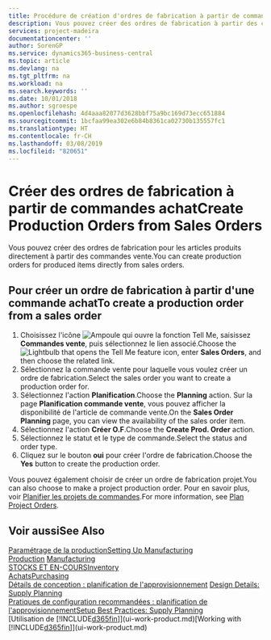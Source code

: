 ```yaml
---
title: Procédure de création d'ordres de fabrication à partir de commandes vente | Microsoft Docs
description: Vous pouvez créer des ordres de fabrication à partir des commandes vente dans le département Ventes & marketing.
services: project-madeira
documentationcenter: ''
author: SorenGP
ms.service: dynamics365-business-central
ms.topic: article
ms.devlang: na
ms.tgt_pltfrm: na
ms.workload: na
ms.search.keywords: ''
ms.date: 10/01/2018
ms.author: sgroespe
ms.openlocfilehash: 4d4aaa82077d3628bbf75a9bc169d73ecc651884
ms.sourcegitcommit: 1bcfaa99ea302e6b84b8361ca02730b135557fc1
ms.translationtype: HT
ms.contentlocale: fr-CH
ms.lasthandoff: 03/08/2019
ms.locfileid: "820651"
---
```

# <a name="create-production-orders-from-sales-orders"></a><span data-ttu-id="c399a-103">Créer des ordres de fabrication à partir de commandes achat</span><span class="sxs-lookup"><span data-stu-id="c399a-103">Create Production Orders from Sales Orders</span></span>
<span data-ttu-id="c399a-104">Vous pouvez créer des ordres de fabrication pour les articles produits directement à partir des commandes vente.</span><span class="sxs-lookup"><span data-stu-id="c399a-104">You can create production orders for produced items directly from sales orders.</span></span>  

## <a name="to-create-a-production-order-from-a-sales-order"></a><span data-ttu-id="c399a-105">Pour créer un ordre de fabrication à partir d'une commande achat</span><span class="sxs-lookup"><span data-stu-id="c399a-105">To create a production order from a sales order</span></span>  

1.  <span data-ttu-id="c399a-106">Choisissez l'icône ![Ampoule qui ouvre la fonction Tell Me](media/ui-search/search_small.png "Dites-moi ce que vous voulez faire"), saisissez **Commandes vente**, puis sélectionnez le lien associé.</span><span class="sxs-lookup"><span data-stu-id="c399a-106">Choose the ![Lightbulb that opens the Tell Me feature](media/ui-search/search_small.png "Tell me what you want to do") icon, enter **Sales Orders**, and then choose the related link.</span></span>  
2.  <span data-ttu-id="c399a-107">Sélectionnez la commande vente pour laquelle vous voulez créer un ordre de fabrication.</span><span class="sxs-lookup"><span data-stu-id="c399a-107">Select the sales order you want to create a production order for.</span></span>  
3.  <span data-ttu-id="c399a-108">Sélectionnez l'action **Planification**.</span><span class="sxs-lookup"><span data-stu-id="c399a-108">Choose the **Planning** action.</span></span> <span data-ttu-id="c399a-109">Sur la page **Planification commande vente**, vous pouvez afficher la disponibilité de l'article de commande vente.</span><span class="sxs-lookup"><span data-stu-id="c399a-109">On the **Sales Order Planning** page, you can view the availability of the sales order item.</span></span>  
4.  <span data-ttu-id="c399a-110">Sélectionnez l'action **Créer O.F**.</span><span class="sxs-lookup"><span data-stu-id="c399a-110">Choose the **Create Prod. Order** action.</span></span>  
5.  <span data-ttu-id="c399a-111">Sélectionnez le statut et le type de commande.</span><span class="sxs-lookup"><span data-stu-id="c399a-111">Select the status and order type.</span></span>  
6.  <span data-ttu-id="c399a-112">Cliquez sur le bouton **oui** pour créer l'ordre de fabrication.</span><span class="sxs-lookup"><span data-stu-id="c399a-112">Choose the **Yes** button to create the production order.</span></span>

<span data-ttu-id="c399a-113">Vous pouvez également choisir de créer un ordre de fabrication projet.</span><span class="sxs-lookup"><span data-stu-id="c399a-113">You can also choose to make a project production order.</span></span> <span data-ttu-id="c399a-114">Pour en savoir plus, voir [Planifier les projets de commandes](production-how-to-plan-project-orders.md).</span><span class="sxs-lookup"><span data-stu-id="c399a-114">For more information, see [Plan Project Orders](production-how-to-plan-project-orders.md).</span></span>   

## <a name="see-also"></a><span data-ttu-id="c399a-115">Voir aussi</span><span class="sxs-lookup"><span data-stu-id="c399a-115">See Also</span></span>  
[<span data-ttu-id="c399a-116">Paramétrage de la production</span><span class="sxs-lookup"><span data-stu-id="c399a-116">Setting Up Manufacturing</span></span>](production-configure-production-processes.md)  
<span data-ttu-id="c399a-117">[Production](production-manage-manufacturing.md)  </span><span class="sxs-lookup"><span data-stu-id="c399a-117">[Manufacturing](production-manage-manufacturing.md)  </span></span>  
[<span data-ttu-id="c399a-118">STOCKS ET EN-COURS</span><span class="sxs-lookup"><span data-stu-id="c399a-118">Inventory</span></span>](inventory-manage-inventory.md)  
[<span data-ttu-id="c399a-119">Achats</span><span class="sxs-lookup"><span data-stu-id="c399a-119">Purchasing</span></span>](purchasing-manage-purchasing.md)  
<span data-ttu-id="c399a-120">[Détails de conception : planification de l'approvisionnement](design-details-supply-planning.md) </span><span class="sxs-lookup"><span data-stu-id="c399a-120">[Design Details: Supply Planning](design-details-supply-planning.md) </span></span>  
[<span data-ttu-id="c399a-121">Pratiques de configuration recommandées : planification de l'approvisionnement</span><span class="sxs-lookup"><span data-stu-id="c399a-121">Setup Best Practices: Supply Planning</span></span>](setup-best-practices-supply-planning.md)  
<span data-ttu-id="c399a-122">[Utilisation de [!INCLUDE[d365fin](includes/d365fin_md.md)]](ui-work-product.md)</span><span class="sxs-lookup"><span data-stu-id="c399a-122">[Working with [!INCLUDE[d365fin](includes/d365fin_md.md)]](ui-work-product.md)</span></span>

